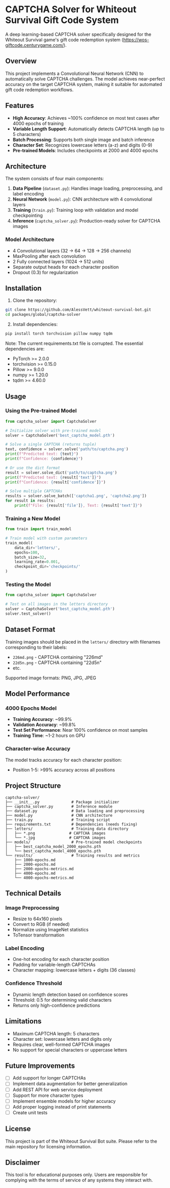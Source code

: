# CAPTCHA Solver for Whiteout Survival Gift Code System

A deep learning-based CAPTCHA solver specifically designed for the Whiteout Survival game's gift code redemption system (https://wos-giftcode.centurygame.com/).

## Overview

This project implements a Convolutional Neural Network (CNN) to automatically solve CAPTCHA challenges. The model achieves near-perfect accuracy on the target CAPTCHA system, making it suitable for automated gift code redemption workflows.

## Features

- **High Accuracy**: Achieves ~100% confidence on most test cases after 4000 epochs of training
- **Variable Length Support**: Automatically detects CAPTCHA length (up to 5 characters)
- **Batch Processing**: Supports both single image and batch inference
- **Character Set**: Recognizes lowercase letters (a-z) and digits (0-9)
- **Pre-trained Models**: Includes checkpoints at 2000 and 4000 epochs

## Architecture

The system consists of four main components:

1. **Data Pipeline** (`dataset.py`): Handles image loading, preprocessing, and label encoding
2. **Neural Network** (`model.py`): CNN architecture with 4 convolutional layers
3. **Training** (`train.py`): Training loop with validation and model checkpointing
4. **Inference** (`captcha_solver.py`): Production-ready solver for CAPTCHA images

### Model Architecture

- 4 Convolutional layers (32 → 64 → 128 → 256 channels)
- MaxPooling after each convolution
- 2 Fully connected layers (1024 → 512 units)
- Separate output heads for each character position
- Dropout (0.3) for regularization

## Installation

1. Clone the repository:
```bash
git clone https://github.com/AlessVett/whiteout-survival-bot.git
cd packages/global/captcha-solver
```

2. Install dependencies:
```bash
pip install torch torchvision pillow numpy tqdm
```

Note: The current requirements.txt file is corrupted. The essential dependencies are:
- PyTorch >= 2.0.0
- torchvision >= 0.15.0
- Pillow >= 9.0.0
- numpy >= 1.20.0
- tqdm >= 4.60.0

## Usage

### Using the Pre-trained Model

```python
from captcha_solver import CaptchaSolver

# Initialize solver with pre-trained model
solver = CaptchaSolver('best_captcha_model.pth')

# Solve a single CAPTCHA (returns tuple)
text, confidence = solver.solve('path/to/captcha.png')
print(f"Predicted text: {text}")
print(f"Confidence: {confidence}")

# Or use the dict format
result = solver.solve_dict('path/to/captcha.png')
print(f"Predicted text: {result['text']}")
print(f"Confidence: {result['confidence']}")

# Solve multiple CAPTCHAs
results = solver.solve_batch(['captcha1.png', 'captcha2.png'])
for result in results:
    print(f"File: {result['file']}, Text: {result['text']}")
```

### Training a New Model

```python
from train import train_model

# Train model with custom parameters
train_model(
    data_dir='letters/',
    epochs=100,
    batch_size=32,
    learning_rate=0.001,
    checkpoint_dir='checkpoints/'
)
```

### Testing the Model

```python
from captcha_solver import CaptchaSolver

# Test on all images in the letters directory
solver = CaptchaSolver('best_captcha_model.pth')
solver.test_solver()
```

## Dataset Format

Training images should be placed in the `letters/` directory with filenames corresponding to their labels:
- `226md.png` - CAPTCHA containing "226md"
- `22d5n.png` - CAPTCHA containing "22d5n"
- etc.

Supported image formats: PNG, JPG, JPEG

## Model Performance

### 4000 Epochs Model
- **Training Accuracy**: ~99.9%
- **Validation Accuracy**: ~99.8%
- **Test Set Performance**: Near 100% confidence on most samples
- **Training Time**: ~1-2 hours on GPU

### Character-wise Accuracy
The model tracks accuracy for each character position:
- Position 1-5: >99% accuracy across all positions

## Project Structure

```
captcha-solver/
├── __init__.py              # Package initializer
├── captcha_solver.py        # Inference module
├── dataset.py               # Data loading and preprocessing
├── model.py                 # CNN architecture
├── train.py                 # Training script
├── requirements.txt         # Dependencies (needs fixing)
├── letters/                 # Training data directory
│   ├── *.png               # CAPTCHA images
│   └── *.jpg               # CAPTCHA images
├── models/                  # Pre-trained model checkpoints
│   ├── best_captcha_model_2000_epochs.pth
│   └── best_captcha_model_4000_epochs.pth
└── results/                 # Training results and metrics
    ├── 1000-epochs.md
    ├── 2000-epochs.md
    ├── 2000-epochs-metrics.md
    ├── 4000-epochs.md
    └── 4000-epochs-metrics.md
```

## Technical Details

### Image Preprocessing
- Resize to 64x160 pixels
- Convert to RGB (if needed)
- Normalize using ImageNet statistics
- ToTensor transformation

### Label Encoding
- One-hot encoding for each character position
- Padding for variable-length CAPTCHAs
- Character mapping: lowercase letters + digits (36 classes)

### Confidence Threshold
- Dynamic length detection based on confidence scores
- Threshold: 0.5 for determining valid characters
- Returns only high-confidence predictions

## Limitations

- Maximum CAPTCHA length: 5 characters
- Character set: lowercase letters and digits only
- Requires clear, well-formed CAPTCHA images
- No support for special characters or uppercase letters

## Future Improvements

- [ ] Add support for longer CAPTCHAs
- [ ] Implement data augmentation for better generalization
- [ ] Add REST API for web service deployment
- [ ] Support for more character types
- [ ] Implement ensemble models for higher accuracy
- [ ] Add proper logging instead of print statements
- [ ] Create unit tests

## License

This project is part of the Whiteout Survival Bot suite. Please refer to the main repository for licensing information.

## Disclaimer

This tool is for educational purposes only. Users are responsible for complying with the terms of service of any systems they interact with.